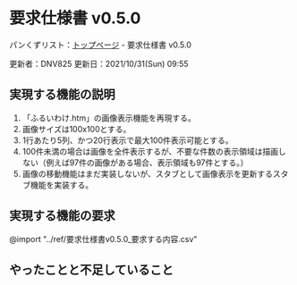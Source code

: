 # 要求仕様書 v0.5.0

パンくずリスト：[トップページ](../index.html) - 要求仕様書 v0.5.0

更新者：DNV825
更新日：2021/10/31(Sun) 09:55

## 実現する機能の説明

1. 「ふるいわけ.htm」の画像表示機能を再現する。
1. 画像サイズは100x100とする。
1. 1行あたり5列、かつ20行表示で最大100件表示可能とする。
1. 100件未満の場合は画像を全件表示するが、不要な件数の表示領域は描画しない（例えば97件の画像がある場合、表示領域も97件とする。）
1. 画像の移動機能はまだ実装しないが、スタブとして画像表示を更新するスタブ機能を実装する。

## 実現する機能の要求

@import "../ref/要求仕様書v0.5.0_要求する内容.csv"

## やったことと不足していること
